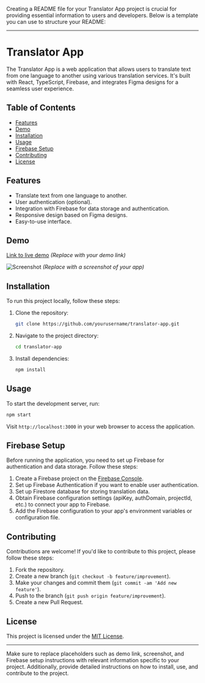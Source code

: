 Creating a README file for your Translator App project is crucial for providing essential information to users and developers. Below is a template you can use to structure your README:

---

# Translator App

The Translator App is a web application that allows users to translate text from one language to another using various translation services. It's built with React, TypeScript, Firebase, and integrates Figma designs for a seamless user experience.

## Table of Contents

- [Features](#features)
- [Demo](#demo)
- [Installation](#installation)
- [Usage](#usage)
- [Firebase Setup](#firebase-setup)
- [Contributing](#contributing)
- [License](#license)

## Features

- Translate text from one language to another.
- User authentication (optional).
- Integration with Firebase for data storage and authentication.
- Responsive design based on Figma designs.
- Easy-to-use interface.

## Demo

[Link to live demo](#) *(Replace with your demo link)*

![Screenshot](screenshot.png) *(Replace with a screenshot of your app)*

## Installation

To run this project locally, follow these steps:

1. Clone the repository:

   ```bash
   git clone https://github.com/yourusername/translator-app.git
   ```

2. Navigate to the project directory:

   ```bash
   cd translator-app
   ```

3. Install dependencies:

   ```bash
   npm install
   ```

## Usage

To start the development server, run:

```bash
npm start
```

Visit `http://localhost:3000` in your web browser to access the application.

## Firebase Setup

Before running the application, you need to set up Firebase for authentication and data storage. Follow these steps:

1. Create a Firebase project on the [Firebase Console](https://console.firebase.google.com/).
2. Set up Firebase Authentication if you want to enable user authentication.
3. Set up Firestore database for storing translation data.
4. Obtain Firebase configuration settings (apiKey, authDomain, projectId, etc.) to connect your app to Firebase.
5. Add the Firebase configuration to your app's environment variables or configuration file.

## Contributing

Contributions are welcome! If you'd like to contribute to this project, please follow these steps:

1. Fork the repository.
2. Create a new branch (`git checkout -b feature/improvement`).
3. Make your changes and commit them (`git commit -am 'Add new feature'`).
4. Push to the branch (`git push origin feature/improvement`).
5. Create a new Pull Request.

## License

This project is licensed under the [MIT License](LICENSE).

---

Make sure to replace placeholders such as demo link, screenshot, and Firebase setup instructions with relevant information specific to your project. Additionally, provide detailed instructions on how to install, use, and contribute to the project.
